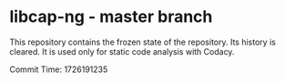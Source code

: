 # libcap-ng - master branch

This repository contains the frozen state of the repository.
Its history is cleared. It is used only for static code
analysis with Codacy.

Commit Time: 1726191235